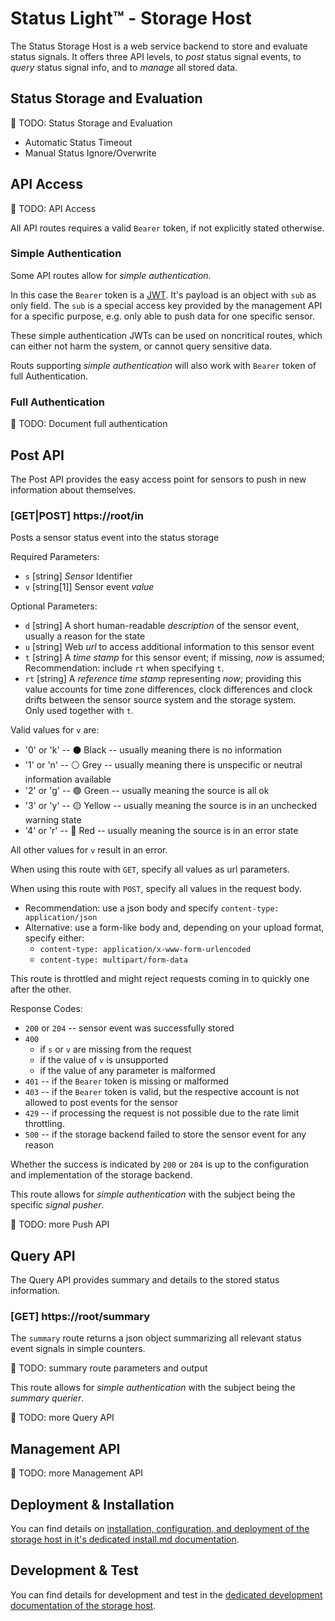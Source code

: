 # Status Light™ - Storage Host
The Status Storage Host is a web service backend to store and evaluate status signals.
It offers three API levels, to _post_ status signal events, to _query_ status signal info, and to _manage_ all stored data.

## Status Storage and Evaluation
🚧 TODO: Status Storage and Evaluation
* Automatic Status Timeout
* Manual Status Ignore/Overwrite

## API Access
🚧 TODO: API Access

All API routes requires a valid `Bearer` token, if not explicitly stated otherwise.

### Simple Authentication
Some API routes allow for _simple authentication_.

In this case the `Bearer` token is a [JWT](https://jwt.io/introduction).
It's payload is an object with `sub` as only field.
The `sub` is a special access key provided by the management API for a specific purpose, e.g. only able to push data for one specific sensor.

These simple authentication JWTs can be used on noncritical routes, which can either not harm the system, or cannot query sensitive data.

Routs supporting _simple authentication_ will also work with `Bearer` token of full Authentication.


### Full Authentication

🚧 TODO: Document full authentication


## Post API
The Post API provides the easy access point for sensors to push in new information about themselves.

### [GET|POST] https://root/in
Posts a sensor status event into the status storage

Required Parameters:
* `s` [string] _Sensor_ Identifier
* `v` [string[1]] Sensor event _value_

Optional Parameters:
* `d` [string] A short human-readable _description_ of the sensor event, usually a reason for the state
* `u` [string] Web _url_ to access additional information to this sensor event
* `t` [string] A _time stamp_ for this sensor event; if missing, _now_ is assumed;<br>
  Recommendation: include `rt` when specifying `t`.
* `rt` [string] A _reference time stamp_ representing _now_; providing this value accounts for time zone differences, clock differences and clock drifts between the sensor source system and the storage system.<br>
  Only used together with `t`.

Valid values for `v` are:
* '0' or 'k' -- ⚫ Black  -- usually meaning there is no information
* '1' or 'n' -- ⚪ Grey  -- usually meaning there is unspecific or neutral information available
* '2' or 'g' -- 🟢 Green  -- usually meaning the source is all ok 
* '3' or 'y' -- 🟡 Yellow  -- usually meaning the source is in an unchecked warning state
* '4' or 'r' -- 🔴 Red  -- usually meaning the source is in an error state

All other values for `v` result in an error.

When using this route with `GET`, specify all values as url parameters.

When using this route with `POST`, specify all values in the request body.
* Recommendation: use a json body and specify `content-type: application/json` 
* Alternative: use a form-like body and, depending on your upload format, specify either:
  - `content-type: application/x-www-form-urlencoded`
  - `content-type: multipart/form-data`

This route is throttled and might reject requests coming in to quickly one after the other.

Response Codes:
* `200` or `204` -- sensor event was successfully stored
* `400`
  * if `s` or `v` are missing from the request
  * if the value of `v` is unsupported
  * if the value of any parameter is malformed
* `401` -- if the `Bearer` token is missing or malformed
* `403` -- if the `Bearer` token is valid, but the respective account is not allowed to post events for the sensor
* `429` -- if processing the request is not possible due to the rate limit throttling.
* `500` -- if the storage backend failed to store the sensor event for any reason

Whether the success is indicated by `200` or `204` is up to the configuration and implementation of the storage backend.

This route allows for _simple authentication_ with the subject being the specific _signal pusher_.


🚧 TODO: more Push API


## Query API
The Query API provides summary and details to the stored status information.

### [GET] https://root/summary
The `summary` route returns a json object summarizing all relevant status event signals in simple counters.

🚧 TODO: summary route parameters and output

This route allows for _simple authentication_ with the subject being the _summary querier_.


🚧 TODO: more Query API


## Management API
🚧 TODO: more Management API

## Deployment & Installation
You can find details on [installation, configuration, and deployment of the storage host in it's dedicated install.md documentation](../storage/install.md).

## Development & Test
You can find details for development and test in the [dedicated development documentation of the storage host](../storage/README.md).
